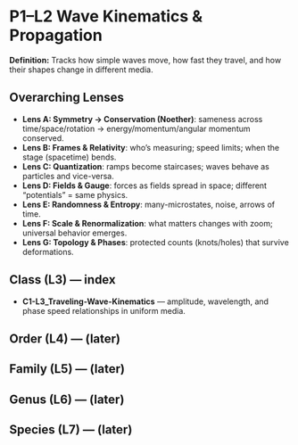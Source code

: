 # P1–L2 Wave Kinematics & Propagation
**Definition:** Tracks how simple waves move, how fast they travel, and how their shapes change in different media.

## Overarching Lenses

- **Lens A: Symmetry -> Conservation (Noether)**: sameness across time/space/rotation → energy/momentum/angular momentum conserved.
- **Lens B: Frames & Relativity**: who’s measuring; speed limits; when the stage (spacetime) bends.
- **Lens C: Quantization**: ramps become staircases; waves behave as particles and vice-versa.
- **Lens D: Fields & Gauge**: forces as fields spread in space; different “potentials” = same physics.
- **Lens E: Randomness & Entropy**: many-microstates, noise, arrows of time.
- **Lens F: Scale & Renormalization**: what matters changes with zoom; universal behavior emerges.
- **Lens G: Topology & Phases**: protected counts (knots/holes) that survive deformations.

## Class (L3) — index
- **C1-L3_Traveling-Wave-Kinematics** — amplitude, wavelength, and phase speed relationships in uniform media.

## Order (L4) — (later)
## Family (L5) — (later)
## Genus (L6) — (later)
## Species (L7) — (later)
